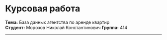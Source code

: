 # Курсовая работа

**Тема:** База данных агентства по аренде квартир  
**Студент:** Морозов Николай Константинович 
**Группа:** 414  

---
